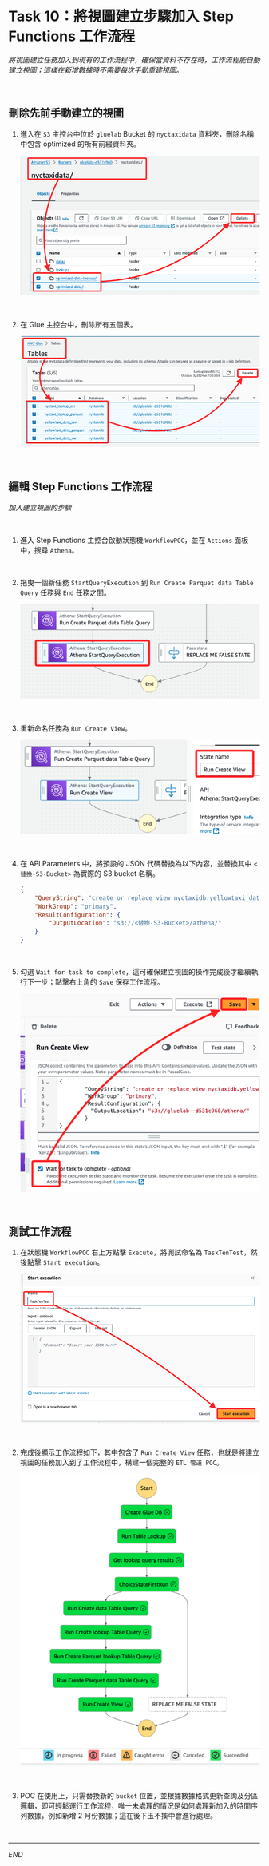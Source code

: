 # Task 10：將視圖建立步驟加入 Step Functions 工作流程

_將視圖建立任務加入到現有的工作流程中，確保當資料不存在時，工作流程能自動建立視圖；這樣在新增數據時不需要每次手動重建視圖。_

<br>

## 刪除先前手動建立的視圖

1. 進入在 `S3` 主控台中位於 `gluelab` Bucket 的 `nyctaxidata` 資料夾，刪除名稱中包含 optimized 的所有前綴資料夾。

    ![](images/img_138.png)

<br>

2. 在 Glue 主控台中，刪除所有五個表。

    ![](images/img_139.png)

<br>

## 編輯 Step Functions 工作流程

_加入建立視圖的步驟_

<br>

1. 進入 Step Functions 主控台啟動狀態機 `WorkflowPOC`，並在 `Actions` 面板中，搜尋 `Athena`。

<br>

2. 拖曳一個新任務 `StartQueryExecution` 到 `Run Create Parquet data Table Query` 任務與 `End` 任務之間。

    ![](images/img_140.png)

<br>

3. 重新命名任務為 `Run Create View`。

    ![](images/img_141.png)

<br>

4. 在 API Parameters 中，將預設的 JSON 代碼替換為以下內容，並替換其中 `<替換-S3-Bucket>` 為實際的 S3 bucket 名稱。

    ```json
    {
        "QueryString": "create or replace view nyctaxidb.yellowtaxi_data_vw as select a.*, lkup.* from (select datatab.pulocationid pickup_location, pickup_month, pickup_year, sum(cast(datatab.total_amount AS decimal(10, 2))) AS sum_fare, sum(cast(datatab.trip_distance AS decimal(10, 2))) AS sum_trip_distance, count(*) AS countrec FROM nyctaxidb.yellowtaxi_data_parquet datatab WHERE datatab.pulocationid is NOT null GROUP BY datatab.pulocationid, pickup_month, pickup_year) a, nyctaxidb.nyctaxi_lookup_parquet lkup WHERE lkup.locationid = a.pickup_location",
        "WorkGroup": "primary",
        "ResultConfiguration": {
            "OutputLocation": "s3://<替換-S3-Bucket>/athena/"
        }
    }
    ```

<br>

5. 勾選 `Wait for task to complete`，這可確保建立視圖的操作完成後才繼續執行下一步；點擊右上角的 `Save` 保存工作流程。

    ![](images/img_142.png)

<br>

## 測試工作流程

1. 在狀態機 `WorkflowPOC` 右上方點擊 `Execute`，將測試命名為 `TaskTenTest`，然後點擊 `Start execution`。

    ![](images/img_143.png)

<br>

2. 完成後顯示工作流程如下，其中包含了 `Run Create View` 任務，也就是將建立視圖的任務加入到了工作流程中，構建一個完整的 `ETL 管道 POC`。

    ![](images/img_144.png)

<br>

3. POC 在使用上，只需替換新的 `bucket` 位置，並根據數據格式更新查詢及分區邏輯，即可輕鬆運行工作流程，唯一未處理的情況是如何處理新加入的時間序列數據，例如新增 2 月份數據；這在後下玉不揍中會進行處理。

<br>

___

_END_